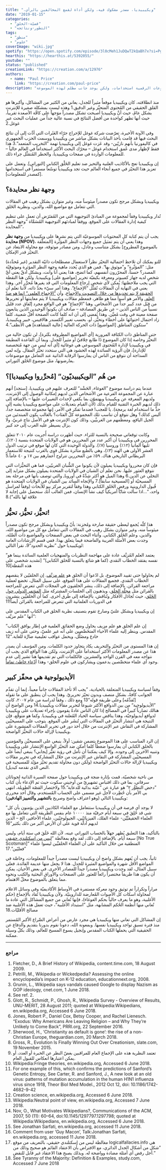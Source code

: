 ```yaml
---
title: ".ويكيبيديا، مصدر مشكوك فيه، ولكن أداة لقمع المخالفين بالرأي"
date: "2019-01-15"
categories:
  - "قضيّة-الخلق"
  - "التطور-ونتائجه"
tags:
  - "منطق"
  - "علوم"
coverImage: "wiki.jpg"
spotify: "https://open.spotify.com/episode/3l0cMeh1JuDQwT2kQaBh7x?si=Pgn20K5NQSGZxyPXooeOkQ"
hearthis: "https://hearthis.at/5392055/"
youtube: ""
status: "published"
creationLink: "https://creation.com/a/12976"
authors:
  - name: "Paul Price"
    link: "https://creation.com/paul-price"
description: "تُعتبر ويكيبيديا من أكثر الموسوعات الرقمية استخدامات، ولكن يوجد جانب مظلم لهذه الموسوعة."
---
```


منذ انطلاقته، كان ويكيبيديا موقعأً مثيراً للجدل، يعاني من الكثير من المشاكل، وأكبرها هو القلق الحقيقي من المُحتوى المتحيِّز وغير الدقيق.1 وهذه ليست بمشكلة صغيرة للإنترنت بشكل عامّ، حيث أنَّ ويكيبيديا أصبحت تشكل مصدراً موَجهاً على كافّة الأصعدة تقريباً، حيث أنها تظهر كواحدة من أفضل النتائج في نسبة عالية جداً من عمليات البحث عبر غوغل.2

وفي الآونة الأخيرة، تعرّضت شركة غوغل للإحراج جرّاء العَثَرات التي أدَّت إلى أن نتائج البحث فيها قد قامت بأخذ البيانات بشكل مباشر من ويكيبيديا ووسمت الحزب الجمهوري في كاليفورنيا بأنهم نازيّين- وقد عَزت غوغل إلى ويكيبيديا تهمة ”التخريب المتعمد“.3 هذا فقط لإظهار مدى عُمق استخدام غوغل – محرّك البحث الأكثر استخداماً في العالم حالياً – للمعلومات الواردة في صفحات ويكيبيديا، والخطر المُتمَثِّل جراء ذلك.

إن ويكيبيديا تعج بالأكاذيب العلنية والتحيز ضد تعليم الخَلْق الكتابي \[التوراتي\]. وتعمل على تعزيز هذا التحيّز في جميع أنحاء العالم حيث تجد ويكيبيدياً توسّعاً مستمراً في استخدامها \[كمصدر للمعلومات\].

## وجهة نظر محايدة؟

ويكيبيديا وبشكل مرجح تكون مصدراً ميئوساً منه، وغير متوازن بشكل رهيب في المقالات التي تتعامل مع مواضيع الله، والدين، ونظرية الخَلق.

تُدار ويكيبيديا وفقاً لمجموعة من المبادئ التوجيهية التي من المُفتَرَض أن تعمل على تنظيم كيفية إدارة المقالات على الموقع. ووفقاً لمبادئهم التوجيهية المُسَمَّاة ”وجهة النظر المحايدة“،

يجب أن يتم كتابة كل المحتويات الموسوعيّة التي يتم نشرها على ويكيبيديا من **وجهة نظر محايدة (NPOV)**، وهذا يعني أن يتم تمثيل جميع وجهات النظر المؤثّرة \[المتعلّقة بالموضوع المطروح\] بشكل متناسب وعادل، ومن مصادر موثوقة، مع محاولة الابتعاد عن التحيّز قدر الإمكان.

للتو يمكنك أن تلاحظ احتمالية التحيّز نظراً لاستعمال مصطلحات ذاتيّة التقدير (غير مُحدَّدة) مثل: ”المؤثّرة“ و”موثوق بها“. فمن هو الذي يُحدد ماهية وجهة النظر المؤثرة وموثوقيّة المصدر؟ حسناً، المحرّرون أنفسهم، كما اتضح، هذا يعني أنا وأنت، وبشكل أدقّ يعني أيَّ شخصٍ لديه جهاز كمبيوتر ومعرفة بكيفيّة تحرير \[مواضيع على\] ويكيبيديا. ولكن هنا النقطة التي يجب ملاحظتها: يُمكن لأي شخص إرجاع المعلومات التي قد يغيرها مُحرِّر آخر. وهذا يعني في النهاية أن المقالات تُمَثِّل “الإجماع“. وهذا أمر سيّء بحدّ ذاته، لأننا نعلم أن [الحقيقة لا يتم تحديدها من خلال التصويت والإجماع](https://creation.com/scientists-wrong)، وأن [”الإجماع العلمي“ إنما هو ضدّ العِلم.](https://creation.com/why-consensus-science-is-anti-science) والأمر هو أسوأ مما هو ظاهر، فمعظم مقالات ويكيبيديا لا يتم معاينتها أو تحريرها من قِبَل عدد كبير جداً من الأشخاص. وهنا ”الإجماع“ هو في الواقع مجرد إتّفاق عدد قليل نسبياً من الناس الذين – عن طريق المصادفة – صادف أن يكونوا الوحيدين الذين يتابعون صفحة معينة في وقت مُعيَّن. وهذا يُفضي إلى أن انه كلما كانت الصفحة أقلّ شعبية، كلما زاد احتمال احتوائها على أخطاء وتحيُّز، أو، بحسب تعبير ألكسندر هالافيس، خبير ويكيبيديا، ”ستكون المناطق \[المواضيع\] ذات الحركة العالية \[عالية المشاهدة\] هي الأنظف“.4

حتى المناطق ذات الكثافة المرورية \[أي المواضيع المطروقة بكَثرة\]، لن تكون خالية من التحيُّز وخاصة إذا كان الموضوع ذَا طابع خِلافيّ أو مثيراً للجدل. وبما أن القاعدة المطبقة في ويكيبيديا لإدارة المُحتوى الموسوعي هي غوغائية \[أي أنه ليس من جهة مُتخصصة للإدارة\]، فإن الرؤية السائدة لهذه الحشود هي التي ستحدد تحيُّز المقال. وإنه لمن السذاجة أن نتوقع من الناس أن يمارسوا الرقابة الذاتية عند التعامل مع موضوعات يعارضونها، مثل موضوع الخَلق التوراتي.

## من هُم ”الويكيبيديّون“ \[مُحرِّروا ويكيبيديا\]؟

عندما يتم دراسة موضوع ”الغوغاء، الحَشْد“ للتعرف عليهم في ويكيبيديا، \[ستجد\] أنهم عبارة عن المجموعة الفرعية من الأشخاص الذين لديهم إمكانية الوصول إلى الإنترنت، ولديهم المعرفة عن ويكيبيديا ويهتموّن بما يكفي لإحداث التغييرات عليها – بالإضافة إلى ذلك لديهم الخبرة التقنية للقيام بذلك (لأن القيام بتعديلات على مواضيع ويكيبيديا يشبه إلى حدٍّ ما استخدام لغة برمجة). يا للعجب! فعندما تفكر في الأمر، إنها مجموعة متخصصة جداً، أليس كذلك؟ وهل نتوقع أن تناسب تلك المجموعة كلّ الفئات؟ بالغالب يكون المبتدئين من الجيل اليافع، ومعظمهم من الغربيِّين، وذلك كون الإنترنت هو في الأصل نتاج غربيّ، ولا يزال يسيطر عليه الغرب إلى حد كبير.

وكانت توقعاتي صحيحة بالنسبة للثراء. حيث أظهرت دراسة أُجريت عام ٢٠١٠ تتعلق المحررين في ويكيبيديا أن أكبر عدد من المحررين هو في الولايات المتحدة بنسبة (٢٠٪)، تليها ألمانيا (١٢٪) وروسيا (٧٪). والدولة الوحيدة التي كان لها موقع في ترتيب الدول العشر الأولى هي الهند (٣٪)، وهي بالطبع متأثرة بشكل قوي بالغرب كنتيجة للاستعمار البريطاني التاريخي هناك. ٥٩٪ من المحررين تتراوح أعمارهم بين ١٧ و ٤٠ عاماً.5

فإن كان محرروا ويكيبيديا يميلون لأن يكونوا من الشُّبان الغربيّين، فما هي التحيُّزات التي نتوقع العثور عليها. نحن نعلم أن الشبان في الولايات المتحدة يميلون بشكل متزايد إلى التخلي عن الدين.6 وهذا الميل هو أكثر شِدَّةً في أوروباـ والتي توصف بأنها في مرحلة بعد المسيحيّة أو \[المسيحية سابقاً\].7 والإتجاه السائد بين الشبان في الولايات المتحدة هو قُبول الداروينية ورفض الخَلق الكتابي وهذا وفقاً لتقرير مركز بيو للأبحاث (وفقاً لمراسل واحد، ”…اذا سألت شابّاً أمريكياً كيف نشأ الإنسان، فمن الغالب أنك ستحصل على إجابة لا علاقة لها بالله“).8

## تحيُّز، تحيُّز، تحيُّز!

هذا كلّه يُجمع ليعطي حقيقة صارخة ومُحزنة: بأنّ ويكيبيديا وبشكل مرجح تكون مصدراً ميئوساً منه، وغير متوازن بشكل رهيب في المقالات التي تتعامل مع كل من مواضيع الله، والدين، وعلم الخَلق الكتابي. وأثناء البحث في بعض الصفحات والمواضيع ذات الصِّلة، وجدت بعض الأمثلة الغريبة والفاضحة فيما يتعلق بهذا. ففي قسم الإرشادات العامة لويكيبيديا حول ”نظرية الحدود“9، نقرأ التالي:

”يعتمد العلم المُزيَّف عادة على مهاجمة النظريات والمنهجيات العلمية السائدة بينما هو نفسه يفتقد الخطاب النقدي (كما هو شائع بالنسبة للخلق الكتابي)“ \[تشديد شخصي على هذه النقطة\]10

لم يحاولوا حتى تقييد الموضوع، بل ادّعوا أن الخلق هو [علم مزيَّف](https://creation.com/is-evolution-pseudoscience). إن الخلقيّين لا ينقصهم الخطاب النقدي. فجميع المقالات على هذا الموقع، على سبيل المثال، تخضع لعملية مراجعة القرائن. بالإضافة إلى ذلك، ينشر الخلقيون في المجلات التي تتعرض للمراجعة بالقرائن مثل [مجلّة الخلَق](https://creation.com/journal-of-creation-articles)، ويذهبون إلى الجلسات المشتركة مثل [المؤتمر الدولي حول الخَلق](http://www.creationicc.org)، حيث تُجادَل الأفكار وتُناقش، بالإضافة إلى طُرق أخرى. كما أن الخلقيِّين ينشرون في الدوريات العلمانية التي تتعرض للمراجعة بالقرائن أيضاً!11

إن ويكيبيديا وبشكل علنيّ وصارخ تقوم بتصنيف نظرية الخلق في الكتاب المقدس على أنها ”علم مزيَّف“:

”إن علم الخلق هو علم مزيف يحاول وضع الحقائق العلمية في إطار يوافق الكتاب المقدس. وينظر إليه علماء الأحياء المتخَصِّصين على أنه غير علميّ، وحتى على أنه زيف خادع ومضَلِّل، ويحمل عواقب تعليمية ضارَّة للغاية.“12

إن هذا المستوى من التحيّز والتحريف يكاد يتجاوز حدود الكلمات. ومن المؤسف أن يصدر هذا عن مصدر المعلومات الأكثر استخداماً على الإنترنت، ولكن هذا الواقع الذي يجب أن نتواجه معه في القرن الواحد والعشرين. فالكلمات التي تم تقديمها هنا تشير إلى عدم وجود أي علماء متخصِّصين يدعمون ويشاركون في علوم الخلق- وهذا أ[دّعاء خاطئ تماماً](https://creation.com/scientists-alive-today-who-accept-the-biblical-account-of-creation).

## الأيديولوجية هي محفّز كبير

وفقاً لسياسة ويكيبيديا المتعلقة بالحيادية، ”يجب ألا تأخذ المقالات جانباً معيناً، إنما أن تقدِّم الجوانب كافةً، بشكلِ منصف وبدون تحيّز تحريريّ. وهذا يجب أن ينطبق على ما تقوله \[تُقدِّمُه\] وعلى طريقة قوله“13 ومع ذلك ، وفقاً لدراسة من عام ٢٠٠٧، كانت ”الأيديولوجية“ من بين الدوافع الأكثر شيوعاً لتحرير مقالات ويكيبيديا.14 ومن الواضح أن هنالك تضارباٌ كبيراً في المصالح إذا كان الناس عادةً يقومون بإجراء تعديلات على ويكيبيديا لدوافع أيديولوجيّة، وهذا يناقض سياسة الحياد المُعلنة في ويكيبيديا. وكما هو متوقّع، فإن النتيجة هي انتشار التحيّز في المقالات التي تُنشَر على الموقع. يتوجب على المسيحيّين المشاركة في النقاش عبر الإنترنت من خلال أخذ دور في تحرير المقالات المنشورة على ويكيبيديا لإزالة حالات التحيُّز الواضحة.

إن الرد المناسب على هذا الموضوع يتضمن شقين: أولاً، ينبغي على المسيحيِّن والمؤمنين بالخلق الكتابي أن يمارسوا ضغطاً كلما أمكن ضد التحيّز الواسع الإنتشار على ويكيبيديا وتنبيه الآخرين إلى وجوده. وإلا كيف يمكننا أن نأمل في رؤية تغيُّر إيجابي؟ ينبغي أيضاً على المسيحيّين المشاركة في النقاش عبر الإنترنت من خلال المشاركة في تحرير مقالات ويكيبيديا لإزالة حالات التحيّز الواضحة (ولكن دون محاولة تقديم تحيّز مؤيّد للمسيحية في النص الذي نقدمه كبديل).

من ناحية شخصيّة، قمت بإثارة ضجة في ويكيبيديا حول صفحة السيرة الذاتية لجوناثان سرفاتي، بما في ذلك اقتباس تشهيريّ من أوجيني سكوت حيث تم الإدعاء بأن كتاب ”دحض التطوُّر ٢“ هو عبارة عن ”عيّنة بدائية للدعاية“.15 ولاختصار القصّة الطويلة، انتهى بي الأمر بأن حُظِرت لأجل غير مسمى على الحساب المُستخدم، وقال أحد محرري ويكيبيديا التالي (وهو اعتراف واضح وصريح **بالتشهير والتمييز الهادفين**):

”لا يوجد أي فرصة في أن ويكيبيديا ستتعامل مع العلماء الكاذبين الذين يؤمنون بأن كل شي قد خُلِقَ في سبعة أيام حرفيّة منذ ١٠٠٠٠ عام بنفس الطريقة التي نتعامل بها مع العلماء الحقيقيَّيْن- علماء الفلك، الفيزيائيّين، الجيولوجيّين، علماء الأحافير، الخ – الذين لديهم أدلّة قوية على أن الأرض أكبر من ذلك بكثير“16

بالتأكيد، هذا التعليق يُظهر جهلاً بالحساب التوراتي عينه، لأن الله خَلَقَ في ستة أيام، وليس سبعة أيام. بالإضافة إلى ذلك، لقد وقع بمغالطة ”[ليس من إسكتلندي حقيقي](http://reasonofhope.com/2019/12/21/other-fallacies-2/) \[No True Scotsman\]“ المنطقية من خلال التأكيد على أن العلماء الخلقيِّين ليسوا علماء ”فعليّين“.17

ثانياً، يجب أن يُفهم بشكل واضح أن ويكيبيديا ليست مصدراً جيداً للمعلومات، وخاصَّة في المواضع الأقل شهرة والمواضيع المثيرة للجدل. هذا لا يجعل منها عديمة الفائدة. فعلى سبيل المثال، لقد وجدت ويكيبيديا مصدراً جيداً للمصادر الأخرى. في بعض الأحيان، يمكن أن يكون هذا طريقاً مختصراً رائعاً للعثور على الصفحات والأوراق البحثية والكتب ونحوه مما يتعلق بالموضوع محلّ الاهتمام.

مراراً وتكراراً تم توثيق وجود معركة مستمرة في الأوساط الأكاديميّة وفي وسائل الاعلام لمحاولة اسكات كل الأصوات المُعارضة للداروينيّة. ولأن ويكيبيديا تُقاد بالإجماع (حكم الأغلبية، وهو ما يعرف حالياً بحكم الغوغاء)، فإنها تُعاني من جميع المشاكل التي عادة ما تُعاني منها أنظمة الحُكم المشابهة، مثل ”استبداد الأغلبية“، حيث تعمل هذه الأغلبية ضد مصالح الأقليّات.18

إن المشاكل التي تعاني منها ويكيبيديا هي مجرد عارض من أعراض الصِّراع الأكبر المُستمر منذ فترة تسبق تواجد ويكيبيديا نفسها. وبمعونة الله، دعونا نقوم بدورنا بتقديم والدفاع عن الحقيقية التي يحملها الكتاب المقدس وإنجيل يسوع المسيح للعالم، وذلك بكلّ وسيلة ممكنة.

---

### مراجع

1. Fletcher, D., A Brief History of Wikipedia, content.time.com, 18 August 2009.
2. Petrilli, M., Wikipedia or Wickedpedia? Assessing the online encyclopedia’s impact on K-12 education, educationnext.org, 2008.
3. Grunin, L., Wikipedia says vandals caused Google to display Nazism as GOP ideology, cnet.com, 1 June 2018.
4. See ref. 2.
5. Glott, R., Schmidt, P., Ghosh, R., Wikipedia Survey - Overview of Results, UNU-MERIT, 28 August 2011; quoted at Wikipedia:Wikipedians, en.wikipedia.org, Accessed 6 June 2018.
6. Jones, Robert P., Daniel Cox, Betsy Cooper, and Rachel Lienesch. “Exodus: Why Americans Are Leaving Religion – and Why They’re Unlikely to Come Back”, PRRI.org, 22 September 2016.
7. Sherwood, H., ‘Christianity as default is gone’: the rise of a non-Christian Europe, theguardian.com, 20 March 2018.
8. Gross, R., Evolution Is Finally Winning Out Over Creationism, slate.com, 19 November 2015.
9. تعتمد النظرية هذه على الإجماع العام للمراقبين بغضّ النظر عن الخبرة أو العدد، أو يمكن اعتبارها انعكاس للقبول العام.
10. Wikipedia:Fringe theories, en.wikipedia.org, Accessed 6 June 2018.
11. For one example of this, which confirms the predictions of Sanford’s Genetic Entropy, See Carter, R. and Sanford, J., A new look at an old virus: patterns of mutation accumulation in the human H1N1 influenza virus since 1918, Theor Biol Med Model., 2012 Oct 12, doi: 10.1186/1742-4682-9-42
12. Creation science, en.wikipedia.org, Accessed 6 June 2018.
13. Wikipedia:Neutral point of view, en.wikipedia.org, Accessed 7 June 2018.
14. Nov, O., What Motivates Wikipedians?, Communications of the ACM, 2007, 50 (11): 60–64, doi:10.1145/1297797.1297798; quoted at Wikipedia:Wikipedians, en.wikipedia.org, Accessed 6 June 2018.
15. See Jonathan Sarfati, en.wikipedia.org, accessed 11 June 2018.
16. Comment from user ‘Guy Macon’, Talk:Jonathan Sarfati, en.wikipedia.org, accessed 11 June 2018.
17. مغالطة ليس من إسكتلندي حقيقي، بالتعريف من موقع logicalfallacies.info هي ”شكل من أشكال الجدل الدائري، مع الافتراض بأن الاعتقاد القائم هو صحيح وذلك من أجل رفض أي أمثلة مضادة وواضحة له. وبذلك يصبح هذا الاعتقاد غير قابل للنقض.“
18. See Tyranny of the Majority: Definition & Examples, study.com, Accessed 7 June 2018
